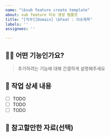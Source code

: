 ```yaml
---
name: "\bsub feature create template"
about: sub feature 이슈 생성 템플릿
title: "[직무][Domain] \bFeat : 이슈제목"
labels: ''
assignees: ''

---
```


## 💁‍♂️ 어떤 기능인가요?

> 추가하려는 기능에 대해 간결하게 설명해주세요

## 📝 작업 상세 내용

- [ ] TODO
- [ ] TODO
- [ ] TODO

## 🔗 참고할만한 자료(선택)
